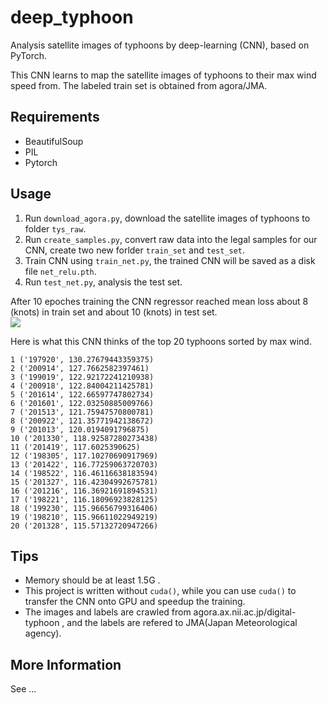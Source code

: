 # deep_typhoon
Analysis satellite images of typhoons by deep-learning (CNN), based on PyTorch.  

This CNN learns to map the satellite images of typhoons to their max wind speed from. The labeled train set is obtained from agora/JMA.

## Requirements
* BeautifulSoup  
* PIL  
* Pytorch  

## Usage
1. Run `download_agora.py`, download the satellite images of typhoons to folder `tys_raw`.  
2. Run `create_samples.py`, convert raw data into the legal samples for our CNN, create two new forlder `train_set` and `test_set`.  
3. Train CNN using `train_net.py`, the trained CNN will be saved as a disk file `net_relu.pth`.  
4. Run `test_net.py`, analysis the test set.  

After 10 epoches training the CNN regressor reached mean loss about 8 (knots) in train set and about 10 (knots) in test set.  
![](https://raw.githubusercontent.com/melissa135/deep_typhoon/master/loss_sequence.png)  

Here is what this CNN thinks of the top 20 typhoons sorted by max wind.  
```
1 ('197920', 130.27679443359375)  
2 ('200914', 127.7662582397461)  
3 ('199019', 122.92172241210938)  
4 ('200918', 122.84004211425781)  
5 ('201614', 122.66597747802734)  
6 ('201601', 122.03250885009766)  
7 ('201513', 121.75947570800781)  
8 ('200922', 121.35771942138672)  
9 ('201013', 120.0194091796875)  
10 ('201330', 118.92587280273438)  
11 ('201419', 117.6025390625)  
12 ('198305', 117.10270690917969)  
13 ('201422', 116.77259063720703)  
14 ('198522', 116.46116638183594)  
15 ('201327', 116.42304992675781)  
16 ('201216', 116.36921691894531)  
17 ('198221', 116.18096923828125)  
18 ('199230', 115.96656799316406)  
19 ('198210', 115.96611022949219)  
20 ('201328', 115.57132720947266)  
```

## Tips
* Memory should be at least 1.5G .  
* This project is written without `cuda()`, while you can use `cuda()` to transfer the CNN onto GPU and speedup the training.  
* The images and labels are crawled from agora.ax.nii.ac.jp/digital-typhoon , and the labels are refered to JMA(Japan Meteorological agency).  

## More Information
See ...
